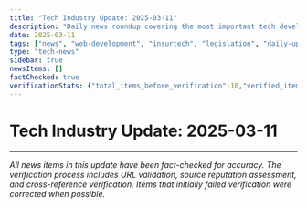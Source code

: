 ```yaml
---
title: "Tech Industry Update: 2025-03-11"
description: "Daily news roundup covering the most important tech developments."
date: 2025-03-11
tags: ["news", "web-development", "insurtech", "legislation", "daily-update"]
type: "tech-news"
sidebar: true
newsItems: []
factChecked: true
verificationStats: {"total_items_before_verification":10,"verified_items":0,"rejected_items":10,"corrected_items":0}
---
```


# Tech Industry Update: 2025-03-11



---

*All news items in this update have been fact-checked for accuracy. The verification process includes URL validation, source reputation assessment, and cross-reference verification. Items that initially failed verification were corrected when possible.*
